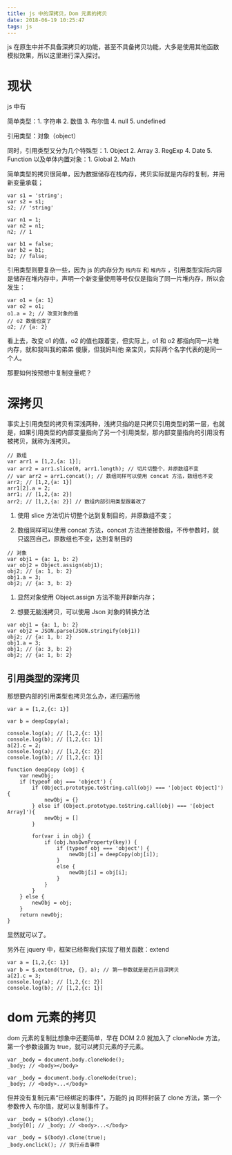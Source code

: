 ```yaml
---
title: js 中的深拷贝，Dom 元素的拷贝
date: 2018-06-19 10:25:47
tags: js
---
```


js 在原生中并不具备深拷贝的功能，甚至不具备拷贝功能，大多是使用其他函数模拟效果，所以这里进行深入探讨。
<!-- more -->
# 现状

js 中有 

简单类型：1. 字符串 2. 数值 3. 布尔值 4. null 5. undefined

引用类型：对象（object）

同时，引用类型又分为几个特殊型：1. Object 2. Array 3. RegExp 4. Date 5. Function
            以及单体内置对象：1. Global 2. Math

简单类型的拷贝很简单，因为数据储存在栈内存，拷贝实际就是内存的复制，并用新变量承载；

```
var s1 = 'string';
var s2 = s1;
s2; // 'string'

var n1 = 1;
var n2 = n1;
n2; // 1

var b1 = false;
var b2 = b1;
b2; // false;
```

引用类型则要复杂一些，因为 js 的内存分为 `栈内存` 和 `堆内存` ，引用类型实际内容是储存在堆内存中，声明一个新变量使用等号仅仅是指向了同一片堆内存，所以会发生：

```
var o1 = {a: 1}
var o2 = o1;
o1.a = 2; // 改变对象的值
// o2 数值也变了
o2; // {a: 2} 

```

看上去，改变 o1 的值，o2 的值也跟着变，但实际上，o1 和 o2 都指向同一片堆内存，就和我叫我的弟弟 傻康，但我妈叫他 亲宝贝，实际两个名字代表的是同一个人。

那要如何按预想中复制变量呢？

# 深拷贝

事实上引用类型的拷贝有深浅两种，浅拷贝指的是只拷贝引用类型的第一层，也就是，如果引用类型的内部变量指向了另一个引用类型，那内部变量指向的引用没有被拷贝，就称为浅拷贝。

```
// 数组
var arr1 = [1,2,{a: 1}];
var arr2 = arr1.slice(0, arr1.length); // 切片切整个，并原数组不变
// var arr2 = arr1.concat(); // 数组同样可以使用 concat 方法，数组也不变
arr2; // [1,2,{a: 1}]
arr1[2].a = 2;
arr1; // [1,2,{a: 2}]
arr2; // [1,2,{a: 2}] // 数组内部引用类型跟着改了
```

1. 使用 slice 方法切片切整个达到复制目的，并原数组不变；

2. 数组同样可以使用 concat 方法，concat 方法连接接数组，不传参数时，就只返回自己，原数组也不变，达到复制目的

```
// 对象
var obj1 = {a: 1, b: 2}
var obj2 = Object.assign(obj1);
obj2; // {a: 1, b: 2}
obj1.a = 3;
obj2; // {a: 3, b: 2}
```

1. 显然对象使用 Object.assign 方法不能开辟新内存；

2. 想要无脑浅拷贝，可以使用 Json 对象的转换方法

```
var obj1 = {a: 1, b: 2}
var obj2 = JSON.parse(JSON.stringify(obj1))
obj2; // {a: 1, b: 2}
obj1.a = 3;
obj1; // {a: 3, b: 2}
obj2; // {a: 1, b: 2}
```

## 引用类型的深拷贝

那想要内部的引用类型也拷贝怎么办，递归遍历他

```
var a = [1,2,{c: 1}]

var b = deepCopy(a);

console.log(a); // [1,2,{c: 1}]
console.log(b); // [1,2,{c: 1}]
a[2].c = 2;
console.log(a); // [1,2,{c: 2}]
console.log(b); // [1,2,{c: 1}]

function deepCopy (obj) {
    var newObj;
    if (typeof obj === 'object') {
        if (Object.prototype.toString.call(obj) === '[object Object]') {
            newObj = {}
        } else if (Object.prototype.toString.call(obj) === '[object Array]'){
            newObj = []
        }
        
        for(var i in obj) {
            if (obj.hasOwnProperty(key)) {
                if (typeof obj === 'object') {
                    newObj[i] = deepCopy(obj[i]);
                } 
                else {
                    newObj[i] = obj[i];
                }
            }
        }
    } else {
        newObj = obj;
    }
    return newObj;
}
```

显然就可以了。

另外在 jquery 中，框架已经帮我们实现了相关函数：extend

```
var a = [1,2,{c: 1}]
var b = $.extend(true, {}, a); // 第一参数就是是否开启深拷贝
a[2].c = 3;
console.log(a); // [1,2,{c: 2}]
console.log(b); // [1,2,{c: 1}]
```

# dom 元素的拷贝

dom 元素的复制比想象中还要简单，早在 DOM 2.0 就加入了 cloneNode 方法，第一个参数设置为 true，就可以拷贝元素的子元素。

```
var _body = document.body.cloneNode();
_body; // <body></body>

var _body = document.body.cloneNode(true);
_body; // <body>...</body>
```

但并没有复制元素“已经绑定的事件”，万能的 jq 同样封装了 clone 方法，第一个参数传入 布尔值，就可以复制事件了。

```
var _body = $(body).clone();
_body[0]; // _body; // <body>...</body>

var _body = $(body).clone(true);
_body.onclick(); // 执行点击事件
```